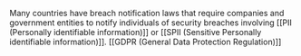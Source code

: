 Many countries have breach notification laws that require companies and government entities to notify individuals of security breaches involving [[PII (Personally identifiable information)]] or [[SPII (Sensitive Personally identifiable information)]].
[[GDPR (General Data Protection Regulation)]]